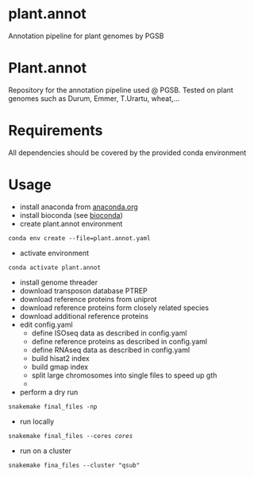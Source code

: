 # plant.annot
Annotation pipeline for plant genomes by PGSB

# Plant.annot
Repository for the annotation pipeline used @ PGSB. Tested on plant genomes such as Durum, Emmer, T.Urartu, wheat,…

# Requirements

All dependencies should be covered by the provided conda environment 

# Usage

- install anaconda from [anaconda.org](https://anaconda.org)
- install bioconda (see [bioconda](https://bioconda.github.io))
- create plant.annot environment

<code>conda env create --file=plant.annot.yaml</code>

- activate environment

<code>conda activate plant.annot</code>

- install genome threader
- download transposon database PTREP
- download reference proteins from uniprot
- download reference proteins form closely related species
- download additional reference proteins
- edit config.yaml
	- define ISOseq data as described in config.yaml
	- define reference proteins as described in config.yaml
	- define RNAseq data as described in config.yaml
	- build hisat2 index
	- build gmap index
	- split large chromosomes into single files to speed up gth
	- 
- perform a dry run

<code>snakemake final_files -np</code>

- run locally

<code>snakemake final_files --cores *cores*</code>

- run on a cluster

<code>snakemake fina_files --cluster "qsub"</code>